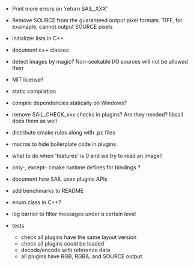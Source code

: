 - Print more errors on 'return SAIL_XXX'

- Remove SOURCE from the guaranteed output pixel formats. TIFF, for examaple, cannot output SOURCE pixels

- initializer lists in C++

- document c++ classes

- detect images by magic? Non-seekable I/O sources will not be allowed then

- MIT license?

- static compilation

- compile dependencies statically on Windows?

- remove SAIL_CHECK_xxx checks in plugins? Are they needed? libsail does them as well

- distribute cmake rules along with .pc files

- macros to hide boilerplate code in plugins

- what to do when 'features' is 0 and we try to read an image?

- only-, except- cmake runtime defines for bindings ?

- document how SAIL uses plugins APIs

- add benchmarks to README

- enum class in C++?

- log barrier to filter messages under a certain level

- tests
  - check all plugins have the same layout version
  - check all plugins could be loaded
  - decode/encode with reference data
  - all plugins have RGB, RGBA, and SOURCE output

